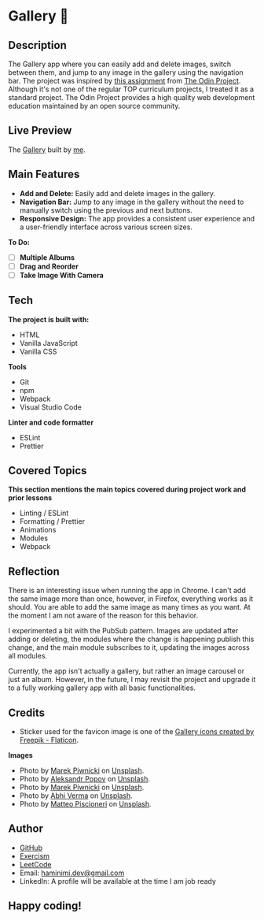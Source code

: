 # Gallery 🌄
## Description
The Gallery app where you can easily add and delete images, switch between them, and jump to any image in the gallery using the navigation bar. The project was inspired by [this assignment](https://www.theodinproject.com/lessons/node-path-javascript-dynamic-user-interface-interactions#image-slider) from [The Odin Project](https://www.theodinproject.com/dashboard). Although it's not one of the regular TOP curriculum projects, I treated it as a standard project. The Odin Project provides a high quality web development education maintained by an open source community.
## Live Preview
The [Gallery](https://haminimi.github.io/gallery/) built by [me](https://github.com/Haminimi).
## Main Features
- **Add and Delete:** Easily add and delete images in the gallery.
- **Navigation Bar:** Jump to any image in the gallery without the need to manually switch using the previous and next buttons.
- **Responsive Design:** The app provides a consistent user experience and a user-friendly interface across various screen sizes.

**To Do:**
- [ ] **Multiple Albums**
- [ ] **Drag and Reorder**
- [ ] **Take Image With Camera**
## Tech
**The project is built with:**
- HTML
- Vanilla JavaScript
- Vanilla CSS

**Tools**
- Git
- npm
- Webpack
- Visual Studio Code

**Linter and code formatter**
- ESLint
- Prettier
## Covered Topics
**This section mentions the main topics covered during project work and prior lessons**
- Linting / ESLint
- Formatting / Prettier
- Animations
- Modules
- Webpack
## Reflection
There is an interesting issue when running the app in Chrome. I can't add the same image more than once, however, in Firefox, everything works as it should. You are able to add the same image as many times as you want. At the moment I am not aware of the reason for this behavior.

I experimented a bit with the PubSub pattern. Images are updated after adding or deleting, the modules where the change is happening publish this change, and the main module subscribes to it, updating the images across all modules.

Currently, the app isn't actually a gallery, but rather an image carousel or just an album. However, in the future, I may revisit the project and upgrade it to a fully working gallery app with all basic functionalities.
## Credits
- Sticker used for the favicon image is one of the [Gallery icons created by Freepik - Flaticon](https://www.flaticon.com/free-icons/gallery).

**Images**
- Photo by [Marek Piwnicki](https://unsplash.com/@marekpiwnicki?utm_content=creditCopyText&utm_medium=referral&utm_source=unsplash) on [Unsplash](https://unsplash.com/photos/a-large-mountain-with-a-snow-covered-peak-3a6r6TEhU4A?utm_content=creditCopyText&utm_medium=referral&utm_source=unsplash).
- Photo by [Aleksandr Popov](https://unsplash.com/@5tep5?utm_content=creditCopyText&utm_medium=referral&utm_source=unsplash) on [Unsplash](https://unsplash.com/photos/a-view-of-the-ocean-from-a-cliff-V3snakBbbfY?utm_content=creditCopyText&utm_medium=referral&utm_source=unsplash).
- Photo by [Marek Piwnicki](https://unsplash.com/@marekpiwnicki?utm_content=creditCopyText&utm_medium=referral&utm_source=unsplash) on [Unsplash](https://unsplash.com/photos/a-mountain-range-with-a-star-trail-in-the-sky-WXx-J0J4Lzo?utm_content=creditCopyText&utm_medium=referral&utm_source=unsplash).
- Photo by [Abhi Verma](https://unsplash.com/@abhiver?utm_content=creditCopyText&utm_medium=referral&utm_source=unsplash) on [Unsplash](https://unsplash.com/photos/a-large-rock-sticking-out-of-the-ocean-next-to-a-beach-L9GRWQqN3oA?utm_content=creditCopyText&utm_medium=referral&utm_source=unsplash).
- Photo by [Matteo Piscioneri](https://unsplash.com/@matteo_skyrider?utm_content=creditCopyText&utm_medium=referral&utm_source=unsplash) on [Unsplash](https://unsplash.com/photos/cLyo0L_EItY?utm_content=creditCopyText&utm_medium=referral&utm_source=unsplash).
## Author
- [GitHub](https://github.com/Haminimi)
- [Exercism](https://exercism.org/profiles/Haminimi)
- [LeetCode](https://leetcode.com/Haminimi/)
- Email: haminimi.dev@gmail.com
- LinkedIn: A profile will be available at the time I am job ready
## Happy coding!
